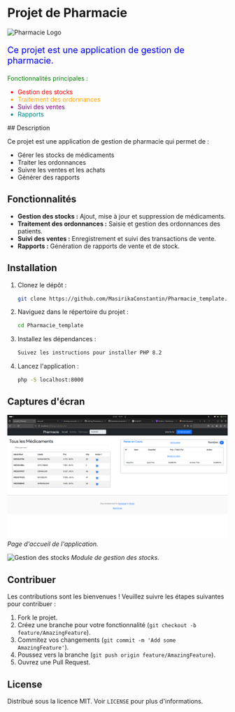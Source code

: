 # Projet de Pharmacie

![Pharmacie Logo](https://yourimageurl.com/logo.png)


<p style="color: blue; font-size: 20px;">Ce projet est une application de gestion de pharmacie.</p>

<p style="color: green;">Fonctionnalités principales :</p>

<ul>
    <li style="color: red;">Gestion des stocks</li>
    <li style="color: orange;">Traitement des ordonnances</li>
    <li style="color: purple;">Suivi des ventes</li>
    <li style="color: teal;">Rapports</li>
</ul>
## Description

Ce projet est une application de gestion de pharmacie qui permet de :

- Gérer les stocks de médicaments
- Traiter les ordonnances
- Suivre les ventes et les achats
- Générer des rapports

## Fonctionnalités

- **Gestion des stocks :** Ajout, mise à jour et suppression de médicaments.
- **Traitement des ordonnances :** Saisie et gestion des ordonnances des patients.
- **Suivi des ventes :** Enregistrement et suivi des transactions de vente.
- **Rapports :** Génération de rapports de vente et de stock.

## Installation

1. Clonez le dépôt :
    ```sh
    git clone https://github.com/MasirikaConstantin/Pharmacie_template.git
    ```
2. Naviguez dans le répertoire du projet :
    ```sh
    cd Pharmacie_template
    ```
3. Installez les dépendances :
    ```sh
    Suivez les instructions pour installer PHP 8.2
    ```
4. Lancez l'application :
    ```sh
    php -S localhost:8000
    ```

## Captures d'écran

![Page d'accueil](page1.png)
*Page d'accueil de l'application.*

![Gestion des stocks](https://yourimageurl.com/stock_management.png)
*Module de gestion des stocks.*

## Contribuer

Les contributions sont les bienvenues ! Veuillez suivre les étapes suivantes pour contribuer :

1. Fork le projet.
2. Créez une branche pour votre fonctionnalité (`git checkout -b feature/AmazingFeature`).
3. Commitez vos changements (`git commit -m 'Add some AmazingFeature'`).
4. Poussez vers la branche (`git push origin feature/AmazingFeature`).
5. Ouvrez une Pull Request.

## License

Distribué sous la licence MIT. Voir `LICENSE` pour plus d'informations.
